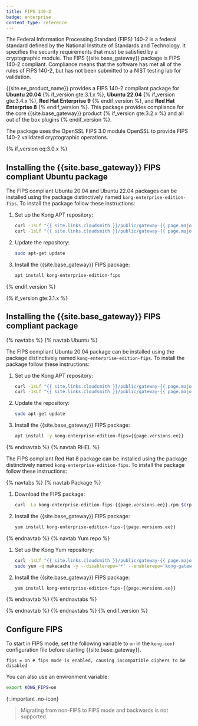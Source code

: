 ```yaml
---
title: FIPS 140-2
badge: enterprise
content_type: reference
---
```

<!--Only update this file for versions 3.1 or earlier. Versions 3.2 and later use the file in /gateway/kong-enterprise/fips-support/index -->
The Federal Information Processing Standard (FIPS) 140-2 is a federal standard defined by the National Institute of Standards and Technology. It specifies the security requirements that must be satisfied by a cryptographic module. The FIPS {{site.base_gateway}} package is FIPS 140-2 compliant. Compliance means that the software has met all of the rules of FIPS 140-2, but has not been submitted to a NIST testing lab for validation.


{{site.ee_product_name}} provides a FIPS 140-2 compliant package for **Ubuntu 20.04** {% if_version gte:3.1.x %}, **Ubuntu 22.04** {% if_version gte:3.4.x %}, **Red Hat Enterprise 9** {% endif_version %}, and **Red Hat Enterprise 8** {% endif_version %}. This package provides compliance for the core {{site.base_gateway}} product {% if_version gte:3.2.x %} and all out of the box plugins {% endif_version %}.

The package uses the OpenSSL FIPS 3.0 module OpenSSL to provide FIPS 140-2 validated cryptographic operations.

{% if_version eq:3.0.x %}
## Installing the {{site.base_gateway}} FIPS compliant Ubuntu package

The FIPS compliant Ubuntu 20.04 and Ubuntu 22.04 packages can be installed using the package distinctively named `kong-enterprise-edition-fips`. To install the package follow these instructions:

1. Set up the Kong APT repository:
    ```bash
    curl -1sLf "{{ site.links.cloudsmith }}/public/gateway-{{ page.major_minor_version }}/gpg.{{ gpg_key }}.key" |  gpg --dearmor >> /usr/share/keyrings/kong-gateway-{{ page.major_minor_version }}-archive-keyring.gpg
    curl -1sLf "{{ site.links.cloudsmith }}/public/gateway-{{ page.major_minor_version }}/config.deb.txt?distro=ubuntu&codename=$(lsb_release -sc)" > /etc/apt/sources.list.d/kong-gateway-{{ page.major_minor_version }}.list
    ```

2. Update the repository:
    ```bash
    sudo apt-get update
    ```

3. Install the {{site.base_gateway}} FIPS package:

    ```sh
    apt install kong-enterprise-edition-fips
    ```

{% endif_version %}

{% if_version gte:3.1.x %}

## Installing the {{site.base_gateway}} FIPS compliant package

{% navtabs %}
{% navtab Ubuntu %}

The FIPS compliant Ubuntu 20.04 package can be installed using the package distinctively named `kong-enterprise-edition-fips`. To install the package follow these instructions:

1. Set up the Kong APT repository:
    ```bash
    curl -1sLf "{{ site.links.cloudsmith }}/public/gateway-{{ page.major_minor_version }}/gpg.{{ gpg_key }}.key" |  gpg --dearmor >> /usr/share/keyrings/kong-gateway-{{ page.major_minor_version }}-archive-keyring.gpg
    curl -1sLf "{{ site.links.cloudsmith }}/public/gateway-{{ page.major_minor_version }}/config.deb.txt?distro=ubuntu&codename=$(lsb_release -sc)" > /etc/apt/sources.list.d/kong-gateway-{{ page.major_minor_version }}.list
    ```

2. Update the repository:
    ```bash
    sudo apt-get update
    ```

3. Install the {{site.base_gateway}} FIPS package:

    ```sh
    apt install -y kong-enterprise-edition-fips={{page.versions.ee}}
    ```

{% endnavtab %}
{% navtab RHEL %}

The FIPS compliant Red Hat 8 package can be installed using the package distinctively named `kong-enterprise-edition-fips`. To install the package follow these instructions:

{% navtabs %}
{% navtab Package %}

1. Download the FIPS package:

    ```sh
    curl -Lo kong-enterprise-edition-fips-{{page.versions.ee}}.rpm $(rpm --eval {{ site.links.cloudsmith }}/public/gateway-{{ page.major_minor_version }}/rpm/el/%{rhel}/x86_64/kong-enterprise-edition-fips-{{page.versions.ee}}.el%{rhel}.x86_64.rpm)
    ```

2. Install the {{site.base_gateway}} FIPS package:

    ```sh
    yum install kong-enterprise-edition-fips-{{page.versions.ee}}
    ```

{% endnavtab %}
{% navtab Yum repo %}
1. Set up the Kong Yum repository:

    ```bash
    curl -1sLf "{{ site.links.cloudsmith }}/public/gateway-{{ page.major_minor_version }}/config.rpm.txt?distro=el&codename=$(rpm --eval '%{rhel}')" | sudo tee /etc/yum.repos.d/kong-gateway-{{ page.major_minor_version }}.repo
    sudo yum -q makecache -y --disablerepo='*' --enablerepo='kong-gateway-{{ page.major_minor_version }}'
    ```

2. Install the {{site.base_gateway}} FIPS package:

    ```sh
    yum install kong-enterprise-edition-fips-{{page.versions.ee}}
    ```

{% endnavtab %}
{% endnavtabs %}

{% endnavtab %}
{% endnavtabs %}
{% endif_version %}

## Configure FIPS

To start in FIPS mode, set the following variable to `on` in the `kong.conf` configuration file before starting {{site.base_gateway}}.

```
fips = on # fips mode is enabled, causing incompatible ciphers to be disabled
```

You can also use an environment variable:

```bash
export KONG_FIPS=on
```

{:.important .no-icon}
> Migrating from non-FIPS to FIPS mode and backwards is not supported.

